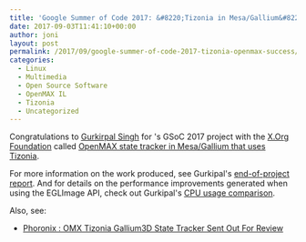 ```yaml
---
title: 'Google Summer of Code 2017: &#8220;Tizonia in Mesa/Gallium&#8220; success story!'
date: 2017-09-03T11:41:10+00:00
author: joni
layout: post
permalink: /2017/09/google-summer-of-code-2017-tizonia-openmax-success/
categories:
  - Linux
  - Multimedia
  - Open Source Software
  - OpenMAX IL
  - Tizonia
  - Uncategorized
---
```


Congratulations to [Gurkirpal Singh](https://singhcodes.wordpress.com/) for 's
GSoC 2017 project with the [X.Org
Foundation](https://www.x.org/wiki/XorgFoundation/) called <a
href="https://summerofcode.withgoogle.com/projects/#4737166321123328"
target="_blank" rel="noopener noreferrer">OpenMAX state tracker in Mesa/Gallium
that uses Tizonia</a>.

For more information on the work produced, see Gurkipal's [end-of-project
report](https://singhcodes.wordpress.com/2017/08/22/gsoc-2017-project-summary-success/). And
for details on the performance improvements generated when using the EGLImage
API, check out Gurkipal's [CPU usage
comparison](https://singhcodes.wordpress.com/2017/08/04/gsoc-2017-third-phase-starts/).

Also, see:
* [Phoronix : OMX Tizonia Gallium3D State Tracker Sent Out For Review](https://www.phoronix.com/scan.php?page=news_item&px=Tizonia-G3D-Patches-For-Review)
